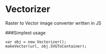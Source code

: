 # Vectorizer
Raster to Vector image converter written in JS

###Simplest usage 
```
var obj = new Vectorizer();
makeVector(url, obj.SVGToContainer);

```
